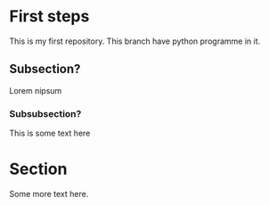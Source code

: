 # First steps

This is my first repository.
This branch have python programme in it.

## Subsection?

Lorem nipsum

### Subsubsection?

This is some text here

# Section

Some more text here.
